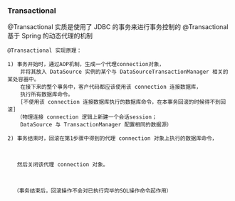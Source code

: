 ### Transactional

@Transactional 实质是使用了 JDBC 的事务来进行事务控制的
@Transactional 基于 Spring 的动态代理的机制

```
@Transactional 实现原理：

1) 事务开始时，通过AOP机制，生成一个代理connection对象，
	并将其放入 DataSource 实例的某个与 DataSourceTransactionManager 相关的某处容器中。
    在接下来的整个事务中，客户代码都应该使用该 connection 连接数据库，
    执行所有数据库命令。
    [不使用该 connection 连接数据库执行的数据库命令，在本事务回滚的时候得不到回滚]
   （物理连接 connection 逻辑上新建一个会话session；
    DataSource 与 TransactionManager 配置相同的数据源）

2) 事务结束时，回滚在第1步骤中得到的代理 connection 对象上执行的数据库命令，



   然后关闭该代理 connection 对象。



  （事务结束后，回滚操作不会对已执行完毕的SQL操作命令起作用）
```